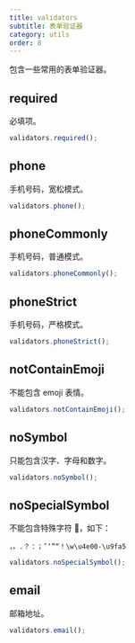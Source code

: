 ```yaml
---
title: validators
subtitle: 表单验证器
category: utils
order: 8
---
```


包含一些常用的表单验证器。

## required

必填项。

```ts
validators.required();
```

## phone

手机号码，宽松模式。

```ts
validators.phone();
```

## phoneCommonly

手机号码，普通模式。

```ts
validators.phoneCommonly();
```

## phoneStrict

手机号码，严格模式。

```ts
validators.phoneStrict();
```

## notContainEmoji

不能包含 emoji 表情。

```ts
validators.notContainEmoji();
```

## noSymbol

只能包含汉字、字母和数字。

```ts
validators.noSymbol();
```

## noSpecialSymbol

不能包含特殊字符 ，如下：

`，。.？：；’‘”“！\w\u4e00-\u9fa5`

```ts
validators.noSpecialSymbol();
```

## email

邮箱地址。

```ts
validators.email();
```
